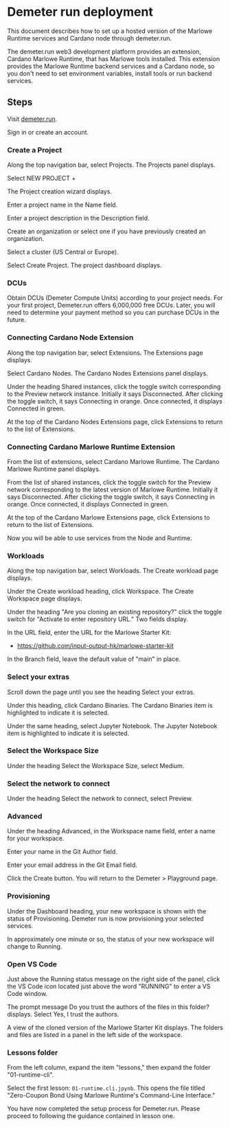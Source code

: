 # Demeter run deployment

This document describes how to set up a hosted version of the Marlowe Runtime services and Cardano node through demeter.run. 

The demeter.run web3 development platform provides an extension, Cardano Marlowe Runtime, that has Marlowe tools installed. This extension provides the Marlowe Runtime backend services and a Cardano node, so you don't need to set environment variables, install tools or run backend services. 

## Steps

Visit [demeter.run](https://demeter.run/). 

Sign in or create an account. 

### Create a Project

Along the top navigation bar, select Projects. The Projects panel displays. 

Select NEW PROJECT + 

The Project creation wizard displays. 

Enter a project name in the Name field. 

Enter a project description in the Description field. 

Create an organization or select one if you have previously created an organization. 

Select a cluster (US Central or Europe). 

Select Create Project. The project dashboard displays. 

### DCUs

Obtain DCUs (Demeter Compute Units) according to your project needs. For your first project, Demeter.run offers 6,000,000 free DCUs. Later, you will need to determine your payment method so you can purchase DCUs in the future. 

### Connecting Cardano Node Extension

Along the top navigation bar, select Extensions. The Extensions page displays. 

Select Cardano Nodes. The Cardano Nodes Extensions panel displays. 

Under the heading Shared instances, click the toggle switch corresponding to the Preview network instance. Initially it says Disconnected. After clicking the toggle switch, it says Connecting in orange. Once connected, it displays Connected in green. 

At the top of the Cardano Nodes Extensions page, click Extensions to return to the list of Extensions. 

### Connecting Cardano Marlowe Runtime Extension

From the list of extensions, select Cardano Marlowe Runtime. The Cardano Marlowe Runtime panel displays. 

From the list of shared instances, click the toggle switch for the Preview network corresponding to the latest version of Marlowe Runtime. Initially it says Disconnected. After clicking the toggle switch, it says Connecting in orange. Once connected, it displays Connected in green. 

At the top of the Cardano Marlowe Extensions page, click Extensions to return to the list of Extensions. 

Now you will be able to use services from the Node and Runtime. 

### Workloads

Along the top navigation bar, select Workloads. The Create workload page displays. 

Under the Create workload heading, click Workspace. The Create Workspace page displays. 

Under the heading "Are you cloning an existing repository?" click the toggle switch for "Activate to enter repository URL." Two fields display. 

In the URL field, enter the URL for the Marlowe Starter Kit: 

* https://github.com/input-output-hk/marlowe-starter-kit

In the Branch field, leave the default value of "main" in place. 

### Select your extras

Scroll down the page until you see the heading Select your extras. 

Under this heading, click Cardano Binaries. The Cardano Binaries item is highlighted to indicate it is selected. 

Under the same heading, select Jupyter Notebook. The Jupyter Notebook item is highlighted to indicate it is selected. 

### Select the Workspace Size

Under the heading Select the Workspace Size, select Medium. 

### Select the network to connect

Under the heading Select the network to connect, select Preview. 

### Advanced

Under the heading Advanced, in the Workspace name field, enter a name for your workspace. 

Enter your name in the Git Author field. 

Enter your email address in the Git Email field. 

Click the Create button. You will return to the Demeter > Playground page. 

### Provisioning

Under the Dashboard heading, your new workspace is shown with the status of Provisioning. Demeter run is now provisioning your selected services. 

In approximately one minute or so, the status of your new workspace will change to Running. 

### Open VS Code

Just above the Running status message on the right side of the panel, click the VS Code icon located just above the word "RUNNING" to enter a VS Code window. 

The prompt message Do you trust the authors of the files in this folder? displays. Select Yes, I trust the authors. 

A view of the cloned version of the Marlowe Starter Kit displays. The folders and files are listed in a panel in the left side of the workspace. 

### Lessons folder

From the left column, expand the item "lessons," then expand the folder "01-runtime-cli". 

Select the first lesson: `01-runtime.cli.jpynb`. This opens the file titled "Zero-Coupon Bond Using Marlowe Runtime's Command-Line Interface." 

You have now completed the setup process for Demeter.run. Please proceed to following the guidance contained in lesson one. 
